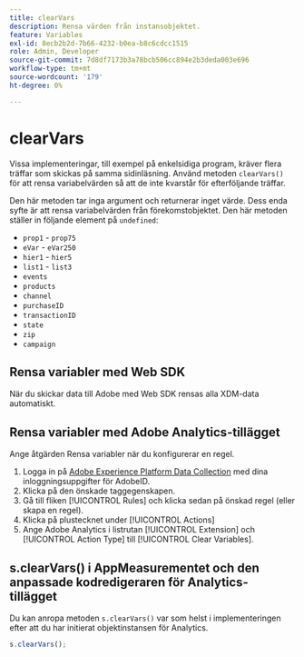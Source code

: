 ```yaml
---
title: clearVars
description: Rensa värden från instansobjektet.
feature: Variables
exl-id: 8ecb2b2d-7b66-4232-b0ea-b8c6cdcc1515
role: Admin, Developer
source-git-commit: 7d8df7173b3a78bcb506cc894e2b3deda003e696
workflow-type: tm+mt
source-wordcount: '179'
ht-degree: 0%

---
```


# clearVars

Vissa implementeringar, till exempel på enkelsidiga program, kräver flera träffar som skickas på samma sidinläsning. Använd metoden `clearVars()` för att rensa variabelvärden så att de inte kvarstår för efterföljande träffar.

Den här metoden tar inga argument och returnerar inget värde. Dess enda syfte är att rensa variabelvärden från förekomstobjektet. Den här metoden ställer in följande element på `undefined`:

* `prop1` - `prop75`
* `eVar` - `eVar250`
* `hier1` - `hier5`
* `list1` - `list3`
* `events`
* `products`
* `channel`
* `purchaseID`
* `transactionID`
* `state`
* `zip`
* `campaign`

## Rensa variabler med Web SDK

När du skickar data till Adobe med Web SDK rensas alla XDM-data automatiskt.

## Rensa variabler med Adobe Analytics-tillägget

Ange åtgärden Rensa variabler när du konfigurerar en regel.

1. Logga in på [Adobe Experience Platform Data Collection](https://experience.adobe.com/data-collection) med dina inloggningsuppgifter för AdobeID.
2. Klicka på den önskade taggegenskapen.
3. Gå till fliken [!UICONTROL Rules] och klicka sedan på önskad regel (eller skapa en regel).
4. Klicka på plustecknet under [!UICONTROL Actions]
5. Ange Adobe Analytics i listrutan [!UICONTROL Extension] och [!UICONTROL Action Type] till [!UICONTROL Clear Variables].

## s.clearVars() i AppMeasurementet och den anpassade kodredigeraren för Analytics-tillägget

Du kan anropa metoden `s.clearVars()` var som helst i implementeringen efter att du har initierat objektinstansen för Analytics.

```js
s.clearVars();
```
